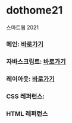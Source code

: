 # dothome21
스마트웹 2021

### 메인: <a href="https://miyou22.github.io/dothome21">바로가기</a>
### 자바스크립트: <a href="https://miyou22.github.io/dothome21/javascript/javascript100.html">바로가기</a>
### 레이아웃:  <a href="https://miyou22.github.io/dothome21/layout/index.html">바로가기</a>
### CSS 레퍼런스:
### HTML 레퍼런스

